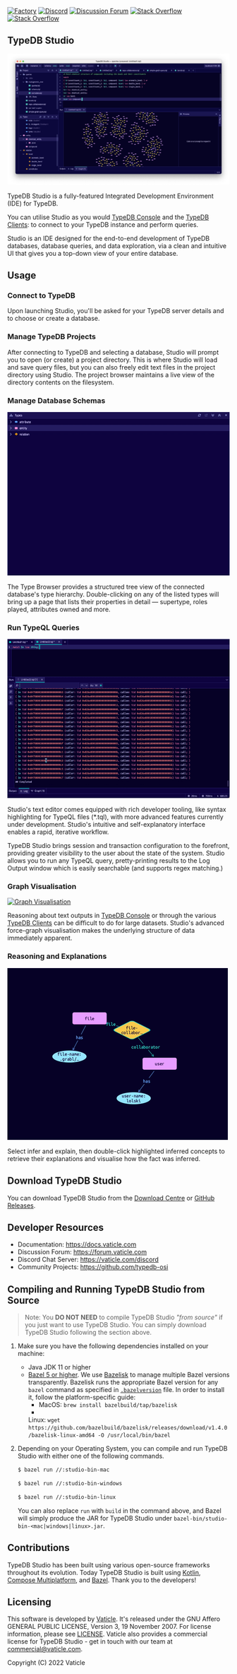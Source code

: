 [![Factory](https://factory.vaticle.com/api/status/vaticle/typedb-studio/badge.svg)](https://factory.vaticle.com/vaticle/typedb-studio)
[![Discord](https://img.shields.io/discord/665254494820368395?color=7389D8&label=chat&logo=discord&logoColor=ffffff)](https://vaticle.com/discord)
[![Discussion Forum](https://img.shields.io/discourse/https/forum.vaticle.com/topics.svg)](https://forum.vaticle.com)
[![Stack Overflow](https://img.shields.io/badge/stackoverflow-typedb-796de3.svg)](https://stackoverflow.com/questions/tagged/typedb)
[![Stack Overflow](https://img.shields.io/badge/stackoverflow-typeql-3dce8c.svg)](https://stackoverflow.com/questions/tagged/typeql)

## TypeDB Studio

[![TypeDB Studio](./docs/images/studio-full-1.png)](./docs/images/studio-full-1.png)

TypeDB Studio is a fully-featured Integrated Development Environment (IDE) for TypeDB.

You can utilise Studio as you would [TypeDB Console](https://docs.vaticle.com/docs/console/console)
and the [TypeDB Clients](https://docs.vaticle.com/docs/client-api/overview): to connect to your TypeDB instance and
perform queries.

Studio is an IDE designed for the end-to-end development of TypeDB databases, database queries, and data exploration,
via a clean and intuitive UI that gives you a top-down view of your entire database.

## Usage

### Connect to TypeDB

Upon launching Studio, you'll be asked for your TypeDB server details and to choose or create a database.

### Manage TypeDB Projects

After connecting to TypeDB and selecting a database, Studio will prompt you to open (or create) a project directory.
This is where Studio will load and save query files, but you can also freely edit text files in the project directory
using Studio. The project browser maintains a live view of the directory contents on the filesystem.

### Manage Database Schemas

[![Manage Database Schemas](./docs/images/type-browser-1.gif)](./docs/images/type-browser-1.gif)

The Type Browser provides a structured tree view of the connected database's type hierarchy. Double-clicking on any of
the listed types will bring up a page that lists their properties in detail — supertype, roles played, attributes owned
and more.

### Run TypeQL Queries

[![Log Output](./docs/images/log-output-1.gif)](./docs/images/log-output-1.gif)

Studio's text editor comes equipped with rich developer tooling, like syntax highlighting
for TypeQL files (\*.tql), with more advanced features currently under development. Studio's intuitive and
self-explanatory interface enables a rapid, iterative workflow.

TypeDB Studio brings session and transaction configuration to the forefront, providing greater visibility to the user
about the state of the system. Studio allows you to run any TypeQL query, pretty-printing results
to the Log Output window which is easily searchable (and supports regex matching.)

### Graph Visualisation

[![Graph Visualisation](./docs/images/graph-vis-1.gif)](./docs/images/graph-vis-1.gif)

Reasoning about text outputs in [TypeDB Console](https://docs.vaticle.com/docs/console/console) or through
the various [TypeDB Clients](https://docs.vaticle.com/docs/client-api/overview) can be difficult to do for large
datasets. Studio's advanced force-graph visualisation makes the underlying structure of data immediately apparent.

### Reasoning and Explanations

[![Inference Visualisation](./docs/images/infer-vis-1.gif)](./docs/images/infer-vis-1.gif)

Select infer and explain, then double-click highlighted inferred concepts to retrieve their explanations and visualise
how the fact was inferred.

## Download TypeDB Studio

You can download TypeDB Studio from the [Download Centre](https://vaticle.com/download#typedb-studio)
or [GitHub Releases](https://github.com/vaticle/typedb-studio/releases).

## Developer Resources

- Documentation: https://docs.vaticle.com
- Discussion Forum: https://forum.vaticle.com
- Discord Chat Server: https://vaticle.com/discord
- Community Projects: https://github.com/typedb-osi

## Compiling and Running TypeDB Studio from Source

> Note: You **DO NOT NEED** to compile TypeDB Studio _"from source"_ if you just want to use TypeDB Studio. You can
> simply download TypeDB Studio following the section above.

1. Make sure you have the following dependencies installed on your machine:
    - Java JDK 11 or higher
    - [Bazel 5 or higher](http://bazel.build/). We use [Bazelisk](https://github.com/bazelbuild/bazelisk) to manage
      multiple Bazel versions transparently. Bazelisk runs the appropriate Bazel version for any `bazel` command as
      specified in [`.bazelversion`](https://github.com/vaticle/typedb/blob/master/.bazelversion) file. In order to
      install it, follow the platform-specific guide:
        - MacOS: `brew install bazelbuild/tap/bazelisk`
        -
      Linux: `wget https://github.com/bazelbuild/bazelisk/releases/download/v1.4.0/bazelisk-linux-amd64 -O /usr/local/bin/bazel`

2. Depending on your Operating System, you can compile and run TypeDB Studio with either one of the following commands.
   ```sh
   $ bazel run //:studio-bin-mac
   ```
   ```sh
   $ bazel run //:studio-bin-windows
   ```
   ```sh
   $ bazel run //:studio-bin-linux
   ```
   You can also replace `run` with `build` in the command above, and Bazel will simply produce the JAR for TypeDB Studio
   under `bazel-bin/studio-bin-<mac|windows|linux>.jar`.

## Contributions

TypeDB Studio has been built using various open-source frameworks throughout its evolution. Today TypeDB Studio is built
using [Kotlin](https://kotlinlang.org), [Compose Multiplatform](https://github.com/JetBrains/compose-jb),
and [Bazel](https://bazel.build). Thank you to the developers!

## Licensing

This software is developed by [Vaticle](https://vaticle.com/). It's released under the GNU Affero GENERAL PUBLIC
LICENSE, Version 3, 19 November 2007. For license information, please
see [LICENSE](https://github.com/vaticle/typedb-studio/blob/master/LICENSE). Vaticle also provides a commercial license
for TypeDB Studio - get in touch with our team at commercial@vaticle.com.

Copyright (C) 2022 Vaticle
